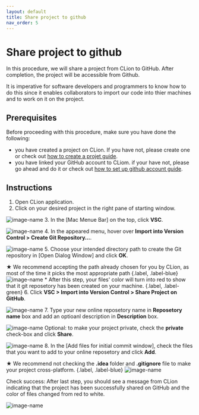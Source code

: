 ```yaml
---
layout: default
title: Share project to github
nav_order: 5
---
```


# Share project to github

In this procedure, we will share a project from CLion to GitHub. After completion, the project will be accessible from Github.

It is imperative for software developers and programmers to know how to do this since it enables collaborators to import our code into thier machines and to work on it on the project.

## Prerequisites

Before proceeding with this procedure, make sure you have done the following:

* you have created a project on CLion. If you have not, please create one or check out [how to create a projet guide](https://amirashvins.github.io/how-to-use-CLion/docs/PROC1-Create-a-new-project/).
* you have linked your GitHub account to CLiom. if your have not, please go ahead and do it or check out [how to set up github account guide](https://amirashvins.github.io/how-to-use-CLion/docs/PROC3-Setup-github/).

## Instructions

1. Open CLion application.
2. Click on your desired project in the right pane of starting window.

  ![image-name](https://github.com/AmirAshvins/how-to-use-CLion/blob/gh-pages/assets/images/proc4-image1.png?raw=true "alt text here")
3. In the \[Mac Menue Bar] on the top, click **VSC**.

  ![image-name](https://github.com/AmirAshvins/how-to-use-CLion/blob/gh-pages/assets/images/proc4-image2.png?raw=true "alt text here" )
4. In the appeared menu, hover over **Import into Version Control > Create Git Repository…**. 

  ![image-name](https://github.com/AmirAshvins/how-to-use-CLion/blob/gh-pages/assets/images/proc4-image3.png?raw=true)
5. Choose your intended directory path to create the Git repository in \[Open Dialog Window] and click **OK**.
  
  ★ We recommend accepting the path already chosen for you by CLion, as most of the time it picks the most appropriate path
  {.label, .label-blue}
  ![image-name](https://github.com/AmirAshvins/how-to-use-CLion/blob/gh-pages/assets/images/proc4-image5.png?raw=true "alt text here")
  \* After this step, your files' color will turn into red to show that it git reposetory has been created on your machine.
  {.label, .label-green}
6. Click **VSC > Import into Version Control > Share Project on GitHub**.

  ![image-name](https://github.com/AmirAshvins/how-to-use-CLion/blob/gh-pages/assets/images/proc4-image6.png?raw=true "alt text here")
7. Type your new online reposetory name in **Reposetory name** box and add an optioanl description in **Description** box.

  ![image-name](https://github.com/AmirAshvins/how-to-use-CLion/blob/gh-pages/assets/images/proc4-image7.png?raw=true "alt text here")
Optional: to make your project private, check the **private** check-box and click **Share**.

  ![image-name](https://github.com/AmirAshvins/how-to-use-CLion/blob/gh-pages/assets/images/proc4-image8.png?raw=true "alt text here")
8. In the \[Add files for initial commit window], check the files that you want to add to your online reposetory and click **Add**.

  ★ We recommend not checking the **.idea** folder and **.gitignore** file to make your project cross-platform.
  {.label, .label-blue}
  ![image-name](https://github.com/AmirAshvins/how-to-use-CLion/blob/gh-pages/assets/images/proc4-image9.png?raw=true "alt text here")

Check success: After last step, you should see a message from CLion indicating that the project has been successfully shared on GitHub and the color of files changed from red to white.

  ![image-name](https://github.com/AmirAshvins/how-to-use-CLion/blob/gh-pages/assets/images/proc4-image10.png?raw=true "alt text here")
